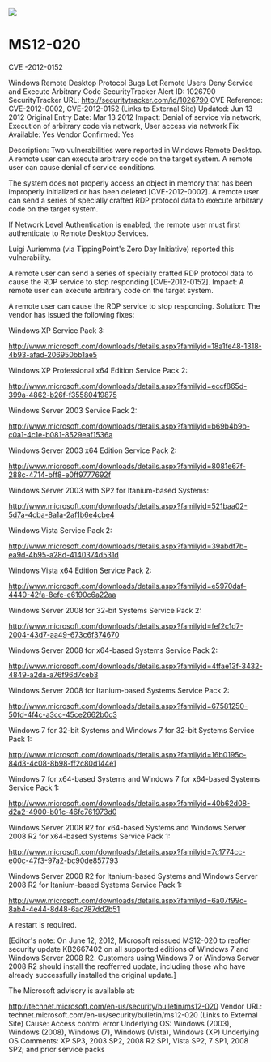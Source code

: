 [![](http://img.youtube.com/vi/otSwacf0nVM/0.jpg)](http://www.youtube.com/watch?v=otSwacf0nVM "MS12-020")


# MS12-020
CVE -2012-0152

Windows Remote Desktop Protocol Bugs Let Remote Users Deny Service and Execute Arbitrary Code 
SecurityTracker Alert ID:  1026790
SecurityTracker URL:  http://securitytracker.com/id/1026790
CVE Reference:   CVE-2012-0002, CVE-2012-0152   (Links to External Site)
Updated:  Jun 13 2012
Original Entry Date:  Mar 13 2012 
Impact:   Denial of service via network, Execution of arbitrary code via network, User access via network
Fix Available:  Yes  Vendor Confirmed:  Yes  

Description:   Two vulnerabilities were reported in Windows Remote Desktop. A remote user can execute arbitrary code on the target system. A remote user can cause denial of service conditions.

The system does not properly access an object in memory that has been improperly initialized or has been deleted [CVE-2012-0002]. A remote user can send a series of specially crafted RDP protocol data to execute arbitrary code on the target system.

If Network Level Authentication is enabled, the remote user must first authenticate to Remote Desktop Services.

Luigi Auriemma (via TippingPoint's Zero Day Initiative) reported this vulnerability.

A remote user can send a series of specially crafted RDP protocol data to cause the RDP service to stop responding [CVE-2012-0152].
Impact:   A remote user can execute arbitrary code on the target system.

A remote user can cause the RDP service to stop responding.
Solution:   The vendor has issued the following fixes:

Windows XP Service Pack 3:

http://www.microsoft.com/downloads/details.aspx?familyid=18a1fe48-1318-4b93-afad-206950bb1ae5

Windows XP Professional x64 Edition Service Pack 2:

http://www.microsoft.com/downloads/details.aspx?familyid=eccf865d-399a-4862-b26f-f35580419875

Windows Server 2003 Service Pack 2:

http://www.microsoft.com/downloads/details.aspx?familyid=b69b4b9b-c0a1-4c1e-b081-8529eaf1536a

Windows Server 2003 x64 Edition Service Pack 2:

http://www.microsoft.com/downloads/details.aspx?familyid=8081e67f-288c-4714-bff8-e0ff9777692f

Windows Server 2003 with SP2 for Itanium-based Systems:

http://www.microsoft.com/downloads/details.aspx?familyid=521baa02-5d7a-4cba-8a1a-2af1b6e4cbe4

Windows Vista Service Pack 2:

http://www.microsoft.com/downloads/details.aspx?familyid=39abdf7b-ea9d-4b95-a28d-4140374d531d

Windows Vista x64 Edition Service Pack 2:

http://www.microsoft.com/downloads/details.aspx?familyid=e5970daf-4440-42fa-8efc-e6190c6a22aa

Windows Server 2008 for 32-bit Systems Service Pack 2:

http://www.microsoft.com/downloads/details.aspx?familyid=fef2c1d7-2004-43d7-aa49-673c6f374670

Windows Server 2008 for x64-based Systems Service Pack 2:

http://www.microsoft.com/downloads/details.aspx?familyid=4ffae13f-3432-4849-a2da-a76f96d7ceb3

Windows Server 2008 for Itanium-based Systems Service Pack 2:

http://www.microsoft.com/downloads/details.aspx?familyid=67581250-50fd-4f4c-a3cc-45ce2662b0c3

Windows 7 for 32-bit Systems and Windows 7 for 32-bit Systems Service Pack 1:

http://www.microsoft.com/downloads/details.aspx?familyid=16b0195c-84d3-4c08-8b98-ff2c80d144e1

Windows 7 for x64-based Systems and Windows 7 for x64-based Systems Service Pack 1:

http://www.microsoft.com/downloads/details.aspx?familyid=40b62d08-d2a2-4900-b01c-46fc761973d0

Windows Server 2008 R2 for x64-based Systems and Windows Server 2008 R2 for x64-based Systems Service Pack 1:

http://www.microsoft.com/downloads/details.aspx?familyid=7c1774cc-e00c-47f3-97a2-bc90de857793

Windows Server 2008 R2 for Itanium-based Systems and Windows Server 2008 R2 for Itanium-based Systems Service Pack 1:

http://www.microsoft.com/downloads/details.aspx?familyid=6a07f99c-8ab4-4e44-8d48-6ac787dd2b51

A restart is required.

[Editor's note: On June 12, 2012, Microsoft reissued MS12-020 to reoffer security update KB2667402 on all supported editions of Windows 7 and Windows Server 2008 R2. Customers using Windows 7 or Windows Server 2008 R2 should install the reofferred update, including those who have already successfully installed the original update.]

The Microsoft advisory is available at:

http://technet.microsoft.com/en-us/security/bulletin/ms12-020
Vendor URL:  technet.microsoft.com/en-us/security/bulletin/ms12-020 (Links to External Site) 
Cause:   Access control error
Underlying OS:  Windows (2003), Windows (2008), Windows (7), Windows (Vista), Windows (XP)
Underlying OS Comments:  XP SP3, 2003 SP2, 2008 R2 SP1, Vista SP2, 7 SP1, 2008 SP2; and prior service packs
